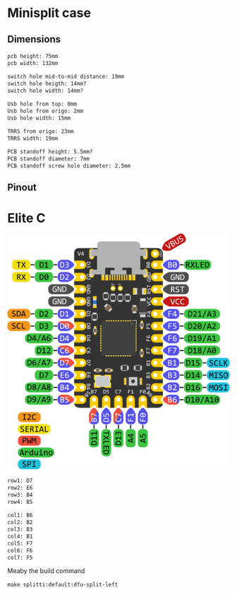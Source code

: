 # Minisplit case

## Dimensions
```
pcb height: 75mm
pcb width: 132mm
```
```
switch hole mid-to-mid distance: 19mm
switch hole heigth: 14mm?
switch hole width: 14mm?
```
```
Usb hole from top: 0mm
Usb hole from origo: 2mm
Usb hole width: 15mm
```
```
TRRS from origo: 23mm
TRRS width: 19mm
```
```
PCB standoff height: 5.5mm?
PCB standoff diameter: 7mm
PCB standoff screw hole diameter: 2.5mm 
```


## Pinout
# Elite C
![](600px-Elite-C-black.png)
```
row1: D7
row2: E6
row3: B4
row4: B5
```
```
col1: B6
col2: B2
col3: B3
col4: B1
col5: F7
col6: F6
col7: F5
```


Meaby the build command
```
make splitti:default:dfu-split-left
```
